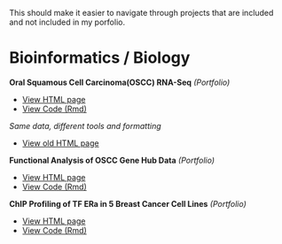 This should make it easier to navigate through projects that are included and not included in my porfolio.

# Bioinformatics / Biology 

__Oral Squamous Cell Carcinoma(OSCC) RNA-Seq__ _(Portfolio)_
- [View HTML page](https://c0rd3ll.github.io/portfolio-0.01/)
- [View Code (Rmd)](./index.Rmd)

_Same data, different tools and formatting_
- [View old HTML page](https://c0rd3ll.github.io/portfolio-0.01/rnaseqv1/rna-seq.html)


__Functional Analysis of OSCC Gene Hub Data__ _(Portfolio)_
- [View HTML page](./docs/functional.html)
- [View Code (Rmd)](./functional.Rmd)


__ChIP Profiling of TF ERa in 5 Breast Cancer Cell Lines__ _(Portfolio)_
- [View HTML page](./docs/ChIP.html)
- [View Code (Rmd)](./ChIP.Rmd)

